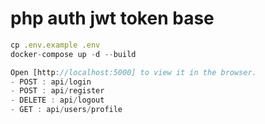 # php auth jwt token base

```js
cp .env.example .env 
docker-compose up -d --build

Open [http://localhost:5000] to view it in the browser.
- POST : api/login
- POST : api/register
- DELETE : api/logout 
- GET : api/users/profile
```